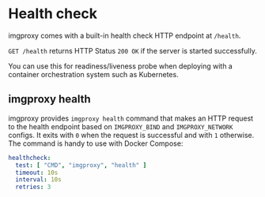 # Health check

imgproxy comes with a built-in health check HTTP endpoint at `/health`.

`GET /health` returns HTTP Status `200 OK` if the server is started successfully.

You can use this for readiness/liveness probe when deploying with a container orchestration system such as Kubernetes.

## imgproxy health

imgproxy provides `imgproxy health` command that makes an HTTP request to the health endpoint based on `IMGPROXY_BIND` and `IMGPROXY_NETWORK` configs. It exits with `0` when the request is successful and with `1` otherwise. The command is handy to use with Docker Compose:

```yaml
healthcheck:
  test: [ "CMD", "imgproxy", "health" ]
  timeout: 10s
  interval: 10s
  retries: 3
```
